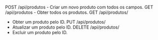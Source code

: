 POST /api/produtos - Criar um novo produto com todos os campos.
GET /api/produtos - Obter todos os produtos.
GET /api/produtos/
- Obter um produto pelo ID.
PUT /api/produtos/
- Atualizar um produto pelo ID.
DELETE /api/produtos/
- Excluir um produto pelo ID.